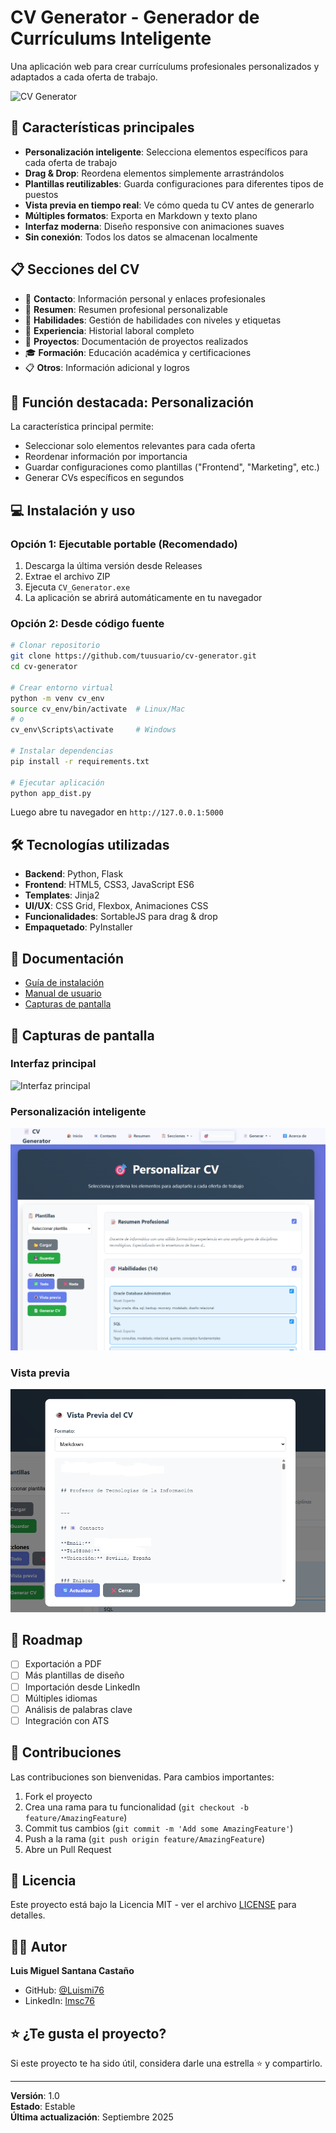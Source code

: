 # CV Generator - Generador de Currículums Inteligente

Una aplicación web para crear currículums profesionales personalizados y adaptados a cada oferta de trabajo.

![CV Generator](docs/screenshots/Página_principal.png)

## 🚀 Características principales

- **Personalización inteligente**: Selecciona elementos específicos para cada oferta de trabajo
- **Drag & Drop**: Reordena elementos simplemente arrastrándolos
- **Plantillas reutilizables**: Guarda configuraciones para diferentes tipos de puestos
- **Vista previa en tiempo real**: Ve cómo queda tu CV antes de generarlo
- **Múltiples formatos**: Exporta en Markdown y texto plano
- **Interfaz moderna**: Diseño responsive con animaciones suaves
- **Sin conexión**: Todos los datos se almacenan localmente

## 📋 Secciones del CV

- 📧 **Contacto**: Información personal y enlaces profesionales
- 📝 **Resumen**: Resumen profesional personalizable
- 🎯 **Habilidades**: Gestión de habilidades con niveles y etiquetas
- 💼 **Experiencia**: Historial laboral completo
- 🚀 **Proyectos**: Documentación de proyectos realizados
- 🎓 **Formación**: Educación académica y certificaciones
- 📋 **Otros**: Información adicional y logros

## 🎯 Función destacada: Personalización

La característica principal permite:
- Seleccionar solo elementos relevantes para cada oferta
- Reordenar información por importancia
- Guardar configuraciones como plantillas ("Frontend", "Marketing", etc.)
- Generar CVs específicos en segundos

## 💻 Instalación y uso

### Opción 1: Ejecutable portable (Recomendado)

1. Descarga la última versión desde Releases
2. Extrae el archivo ZIP
3. Ejecuta `CV_Generator.exe`
4. La aplicación se abrirá automáticamente en tu navegador

### Opción 2: Desde código fuente

```bash
# Clonar repositorio
git clone https://github.com/tuusuario/cv-generator.git
cd cv-generator

# Crear entorno virtual
python -m venv cv_env
source cv_env/bin/activate  # Linux/Mac
# o
cv_env\Scripts\activate     # Windows

# Instalar dependencias
pip install -r requirements.txt

# Ejecutar aplicación
python app_dist.py
```

Luego abre tu navegador en `http://127.0.0.1:5000`

## 🛠️ Tecnologías utilizadas

- **Backend**: Python, Flask
- **Frontend**: HTML5, CSS3, JavaScript ES6
- **Templates**: Jinja2
- **UI/UX**: CSS Grid, Flexbox, Animaciones CSS
- **Funcionalidades**: SortableJS para drag & drop
- **Empaquetado**: PyInstaller

## 📖 Documentación

- [Guía de instalación](docs/installation.md)
- [Manual de usuario](docs/user-guide.md)
- [Capturas de pantalla](docs/screenshots/)

## 🎨 Capturas de pantalla

### Interfaz principal
![Interfaz principal](docs/screenshots/Página_principal.png)

### Personalización inteligente
![Personalización](docs/screenshots/customization.png)

### Vista previa
![Vista previa](docs/screenshots/preview.png)

## 🚦 Roadmap

- [ ] Exportación a PDF
- [ ] Más plantillas de diseño
- [ ] Importación desde LinkedIn
- [ ] Múltiples idiomas
- [ ] Análisis de palabras clave
- [ ] Integración con ATS

## 🤝 Contribuciones

Las contribuciones son bienvenidas. Para cambios importantes:

1. Fork el proyecto
2. Crea una rama para tu funcionalidad (`git checkout -b feature/AmazingFeature`)
3. Commit tus cambios (`git commit -m 'Add some AmazingFeature'`)
4. Push a la rama (`git push origin feature/AmazingFeature`)
5. Abre un Pull Request

## 📝 Licencia

Este proyecto está bajo la Licencia MIT - ver el archivo [LICENSE](LICENSE) para detalles.

## 👨‍💻 Autor

**Luis Miguel Santana Castaño**
- GitHub: [@Luismi76](https://github.com/Luismi76)
- LinkedIn: [lmsc76](https://linkedin.com/in/lmsc76/)

## ⭐ ¿Te gusta el proyecto?

Si este proyecto te ha sido útil, considera darle una estrella ⭐ y compartirlo.

---

**Versión**: 1.0  
**Estado**: Estable  
**Última actualización**: Septiembre 2025